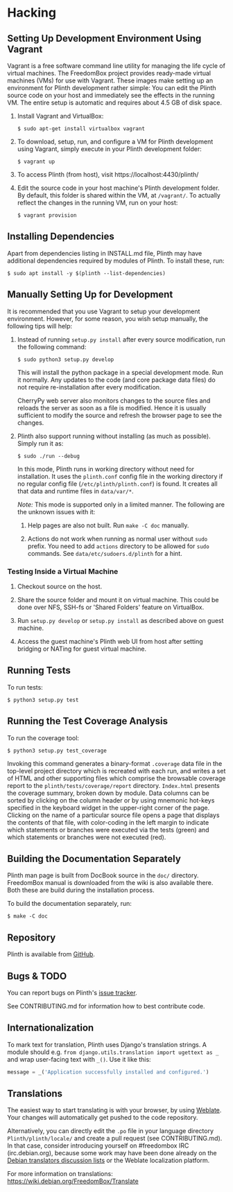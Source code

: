# Hacking

## Setting Up Development Environment Using Vagrant

Vagrant is a free software command line utility for managing the life
cycle of virtual machines.  The FreedomBox project provides ready-made
virtual machines (VMs) for use with Vagrant.  These images make setting up
an environment for Plinth development rather simple:  You can edit the Plinth
source code on your host and immediately see the effects in the running VM.
The entire setup is automatic and requires about 4.5 GB of disk space.

1. Install Vagrant and VirtualBox:

   ```
   $ sudo apt-get install virtualbox vagrant
   ```

2. To download, setup, run, and configure a VM for Plinth development
   using Vagrant, simply execute in your Plinth development folder:

   ```
   $ vagrant up
   ```

3. To access Plinth (from host), visit https://localhost:4430/plinth/

4. Edit the source code in your host machine's Plinth development folder.
   By default, this folder is shared within the VM, at `/vagrant/`.
   To actually reflect the changes in the running VM, run on your host:

   ```
   $ vagrant provision
   ```

## Installing Dependencies

Apart from dependencies listing in INSTALL.md file, Plinth may have additional
dependencies required by modules of Plinth.  To install these, run:

```
$ sudo apt install -y $(plinth --list-dependencies)
```

## Manually Setting Up for Development

It is recommended that you use Vagrant to setup your development environment.
However, for some reason, you wish setup manually, the following tips will help:

1. Instead of running `setup.py install` after every source modification, run
   the following command:

   ```
   $ sudo python3 setup.py develop
   ```

   This will install the python package in a special development mode.  Run it
   normally.  Any updates to the code (and core package data files) do not
   require re-installation after every modification.

   CherryPy web server also monitors changes to the source files and reloads
   the server as soon as a file is modified.  Hence it is usually sufficient
   to modify the source and refresh the browser page to see the changes.

2. Plinth also support running without installing (as much as possible).
   Simply run it as:

   ```
   $ sudo ./run --debug
   ```

   In this mode, Plinth runs in working directory without need for
   installation.  It uses the `plinth.conf` config file in the working
   directory if no regular config file (`/etc/plinth/plinth.conf`) is found.
   It creates all that data and runtime files in `data/var/*`.

   *Note:* This mode is supported only in a limited manner.  The following are
   the unknown issues with it:

    1. Help pages are also not built. Run `make -C doc` manually.

    2. Actions do not work when running as normal user without `sudo` prefix.
       You need to add `actions` directory to be allowed for `sudo` commands.
       See `data/etc/sudoers.d/plinth` for a hint.

### Testing Inside a Virtual Machine

1. Checkout source on the host.

2. Share the source folder and mount it on virtual machine.  This could be done
   over NFS, SSH-fs or 'Shared Folders' feature on VirtualBox.

3. Run `setup.py develop` or `setup.py install` as described above on guest
   machine.

4. Access the guest machine's Plinth web UI from host after setting bridging or
   NATing for guest virtual machine.

## Running Tests

To run tests:

```
$ python3 setup.py test
```

## Running the Test Coverage Analysis

To run the coverage tool:

```
$ python3 setup.py test_coverage
```

Invoking this command generates a binary-format `.coverage` data file in
the top-level project directory which is recreated with each run, and
writes a set of HTML and other supporting files which comprise the
browsable coverage report to the `plinth/tests/coverage/report` directory.
`Index.html` presents the coverage summary, broken down by module.  Data
columns can be sorted by clicking on the column header or by using mnemonic
hot-keys specified in the keyboard widget in the upper-right corner of the
page.  Clicking on the name of a particular source file opens a page that
displays the contents of that file, with color-coding in the left margin to
indicate which statements or branches were executed via the tests (green)
and which statements or branches were not executed (red).

## Building the Documentation Separately

Plinth man page is built from DocBook source in the `doc/` directory.
FreedomBox manual is downloaded from the wiki is also available there.
Both these are build during the installation process.

To build the documentation separately, run:

```
$ make -C doc
```

## Repository

Plinth is available from [GitHub](https://github.com/freedombox/plinth).

## Bugs & TODO

You can report bugs on Plinth's [issue
tracker](https://github.com/freedombox/Plinth/issues).

See CONTRIBUTING.md for information how to best contribute code.

## Internationalization

To mark text for translation, Plinth uses Django's translation strings.
A module should e.g. `from django.utils.translation import ugettext as _`
and wrap user-facing text with `_()`.  Use it like this:

```python
message = _('Application successfully installed and configured.')
```

## Translations

The easiest way to start translating is with your browser, by using
[Weblate](https://hosted.weblate.org/projects/freedombox/plinth/).
Your changes will automatically get pushed to the code repository.

Alternatively, you can directly edit the `.po` file in your language directory
`Plinth/plinth/locale/` and create a pull request (see CONTRIBUTING.md).
In that case, consider introducing yourself on #freedombox IRC (irc.debian.org),
because some work may have been done already on the [Debian translators
discussion lists](https://www.debian.org/MailingLists/subscribe)
or the Weblate localization platform.

For more information on translations: https://wiki.debian.org/FreedomBox/Translate
